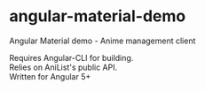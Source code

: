 # angular-material-demo
Angular Material demo - Anime management client

Requires Angular-CLI for building.  
Relies on AniList's public API.  
Written for Angular 5+
